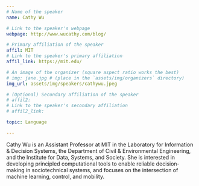 ```yaml
---
# Name of the speaker
name: Cathy Wu

# Link to the speaker's webpage
webpage: http://www.wucathy.com/blog/

# Primary affiliation of the speaker
affil: MIT
# Link to the speaker's primary affiliation
affil_link: https://mit.edu/

# An image of the organizer (square aspect ratio works the best)
# img: jane.jpg # (place in the `assets/img/organizers` directory)
img_url: assets/img/speakers/cathywu.jpeg

# (Optional) Secondary affiliation of the speaker
# affil2:
# Link to the speaker's secondary affiliation
# affil2_link:

topic: Language

---
```


<!-- Whatever you write below will show up as the speaker's bio -->

Cathy Wu is an Assistant Professor at MIT in the Laboratory for Information \& Decision Systems, the Department of Civil \& Environmental Engineering, and the Institute for Data, Systems, and Society. She is interested in developing principled computational tools to enable reliable decision-making in sociotechnical systems, and focuses on the intersection of machine learning, control, and mobility.
